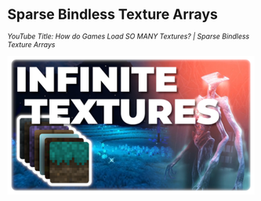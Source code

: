 # Sparse Bindless Texture Arrays

*YouTube Title: How do Games Load SO MANY Textures? | Sparse Bindless Texture Arrays*

<p align="center">
  <a href="https://www.youtube.com/watch?v=YTfdBSjitd8"><img src="res/thumb.png" alt="YouTube Video"/></a>
</p>
